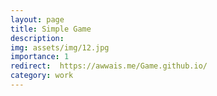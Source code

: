 ```yaml
---
layout: page
title: Simple Game
description: 
img: assets/img/12.jpg
importance: 1
redirect:  https://awwais.me/Game.github.io/
category: work
---
```


